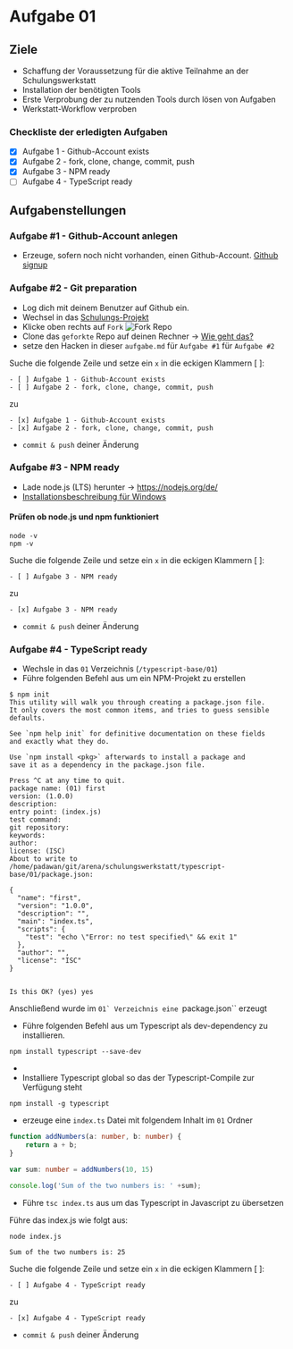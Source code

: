 # Aufgabe 01

## Ziele

* Schaffung der Voraussetzung für die aktive Teilnahme an der Schulungswerkstatt
* Installation der benötigten Tools
* Erste Verprobung der zu nutzenden Tools durch lösen von Aufgaben
* Werkstatt-Workflow verproben

### Checkliste der erledigten Aufgaben

- [x] Aufgabe 1 - Github-Account exists
- [x] Aufgabe 2 - fork, clone, change, commit, push
- [x] Aufgabe 3 - NPM ready
- [ ] Aufgabe 4 - TypeScript ready

## Aufgabenstellungen

### Aufgabe #1 - Github-Account anlegen
* Erzeuge, sofern noch nicht vorhanden, einen Github-Account. [Github signup](https://github.com/signup?ref_cta=Sign+up&ref_loc=header+logged+out&ref_page=%2F&source=header-home)

### Aufgabe #2 - Git preparation
* Log dich mit deinem Benutzer auf Github ein.
* Wechsel in das [Schulungs-Projekt](https://github.com/arena-schulungswerkstatt/typescript-base)
* Klicke oben rechts auf ``Fork``
 ![Fork Repo](img/fork-github-repo.png "Fork Repo")
* Clone das ``geforkte`` Repo auf deinen Rechner -> [Wie geht das?](clone-repo.md)
* setze den Hacken in dieser ``aufgabe.md`` für ``Aufgabe #1`` für ``Aufgabe #2``

Suche die folgende Zeile und setze ein ```x``` in die eckigen Klammern [ ]:
````shell
- [ ] Aufgabe 1 - Github-Account exists
- [ ] Aufgabe 2 - fork, clone, change, commit, push
````
zu
````shell
- [x] Aufgabe 1 - Github-Account exists
- [x] Aufgabe 2 - fork, clone, change, commit, push
````
* ``commit & push`` deiner Änderung 

### Aufgabe #3 - NPM ready
* Lade node.js (LTS) herunter -> https://nodejs.org/de/
* [Installationsbeschreibung für Windows](https://treehouse.github.io/installation-guides/windows/node-windows.html)

#### Prüfen ob node.js und npm funktioniert 
```shell
node -v
npm -v
```
Suche die folgende Zeile und setze ein ```x``` in die eckigen Klammern [ ]:
````shell
- [ ] Aufgabe 3 - NPM ready
````
zu
````shell
- [x] Aufgabe 3 - NPM ready
````
* ``commit & push`` deiner Änderung 

### Aufgabe #4 - TypeScript ready
* Wechsle in das ``01`` Verzeichnis (``/typescript-base/01``)
* Führe folgenden Befehl aus um ein NPM-Projekt zu erstellen

```shell
$ npm init
This utility will walk you through creating a package.json file.
It only covers the most common items, and tries to guess sensible defaults.

See `npm help init` for definitive documentation on these fields
and exactly what they do.

Use `npm install <pkg>` afterwards to install a package and
save it as a dependency in the package.json file.

Press ^C at any time to quit.
package name: (01) first
version: (1.0.0) 
description: 
entry point: (index.js) 
test command: 
git repository: 
keywords: 
author: 
license: (ISC) 
About to write to /home/padawan/git/arena/schulungswerkstatt/typescript-base/01/package.json:

{
  "name": "first",
  "version": "1.0.0",
  "description": "",
  "main": "index.ts",
  "scripts": {
    "test": "echo \"Error: no test specified\" && exit 1"
  },
  "author": "",
  "license": "ISC"
}


Is this OK? (yes) yes
```

Anschließend wurde im ``01` Verzeichnis eine ``package.json`` erzeugt

* Führe folgenden Befehl aus um Typescript als dev-dependency zu installieren.

````shell
npm install typescript --save-dev
````
* 
* Installiere Typescript global so das der Typescript-Compile zur Verfügung steht

````shell
npm install -g typescript
````

* erzeuge eine ``index.ts`` Datei mit folgendem Inhalt im ``01`` Ordner

```typescript
function addNumbers(a: number, b: number) { 
    return a + b; 
} 

var sum: number = addNumbers(10, 15) 

console.log('Sum of the two numbers is: ' +sum); 
```

* Führe ``tsc index.ts`` aus um das Typescript in Javascript zu übersetzen

Führe das index.js wie folgt aus:
```shell
node index.js

Sum of the two numbers is: 25
```

Suche die folgende Zeile und setze ein ```x``` in die eckigen Klammern [ ]:
````shell
- [ ] Aufgabe 4 - TypeScript ready
````
zu
````shell
- [x] Aufgabe 4 - TypeScript ready
````
* ``commit & push`` deiner Änderung 